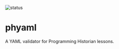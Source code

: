 ![status](https://img.shields.io/badge/status-WIP-lightgrey)

# phyaml

A YAML validator for Programming Historian lessons. 
